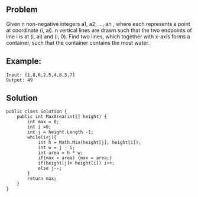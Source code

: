 ## Problem
Given n non-negative integers a1, a2, ..., an , where each represents a point at coordinate (i, ai). n vertical lines are drawn such that the two endpoints of line i is at (i, ai) and (i, 0). Find two lines, which together with x-axis forms a container, such that the container contains the most water.

## Example:
```
Input: [1,8,6,2,5,4,8,3,7]
Output: 49
```

## Solution
```
public class Solution {
    public int MaxArea(int[] height) {
        int max = 0;
        int i =0;
        int j = height.Length -1;
        while(i<j){
            int h = Math.Min(height[j], height[i]);
            int w = j - i;
            int area = h * w;
            if(max < area) {max = area;}
            if(height[j]> height[i]) i++;
            else j--;
        }
        return max;
    }
}
```